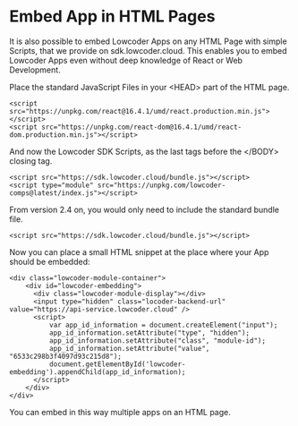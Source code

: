 # Embed App in HTML Pages

It is also possible to embed Lowcoder Apps on any HTML Page with simple Scripts, that we provide on sdk.lowcoder.cloud. This enables you to embed Lowcoder Apps even without deep knowledge of React or Web Development.

Place the standard JavaScript Files in your \<HEAD> part of the HTML page.

```
<script src="https://unpkg.com/react@16.4.1/umd/react.production.min.js"></script>
<script src="https://unpkg.com/react-dom@16.4.1/umd/react-dom.production.min.js"></script>
```

And now the Lowcoder SDK Scripts, as the last tags before the \</BODY> closing tag.

```
<script src="https://sdk.lowcoder.cloud/bundle.js"></script>
<script type="module" src="https://unpkg.com/lowcoder-comps@latest/index.js"></script>
```

From version 2.4 on, you would only need to include the standard bundle file.

```
<script src="https://sdk.lowcoder.cloud/bundle.js"></script>
```

Now you can place a small HTML snippet at the place where your App should be embedded:

```
<div class="lowcoder-module-container">
    <div id="lowcoder-embedding">
      <div class="lowcoder-module-display"></div>
      <input type="hidden" class="locoder-backend-url" value="https://api-service.lowcoder.cloud" />
      <script>
          var app_id_information = document.createElement("input");
          app_id_information.setAttribute("type", "hidden");
          app_id_information.setAttribute("class", "module-id");
          app_id_information.setAttribute("value", "6533c298b3f4097d93c215d8");
          document.getElementById('lowcoder-embedding').appendChild(app_id_information);  
      </script>
    </div>
</div>
```

You can embed in this way multiple apps on an HTML page.
